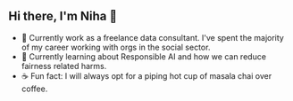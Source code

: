 ## Hi there, I'm Niha 👋

- 🔭 Currently work as a freelance data consultant. I've spent the majority of my career working with orgs in the social sector.
- 🌱 Currently learning about Responsible AI and how we can reduce fairness related harms.
- ☕️ Fun fact: I will always opt for a piping hot cup of masala chai over coffee. 

